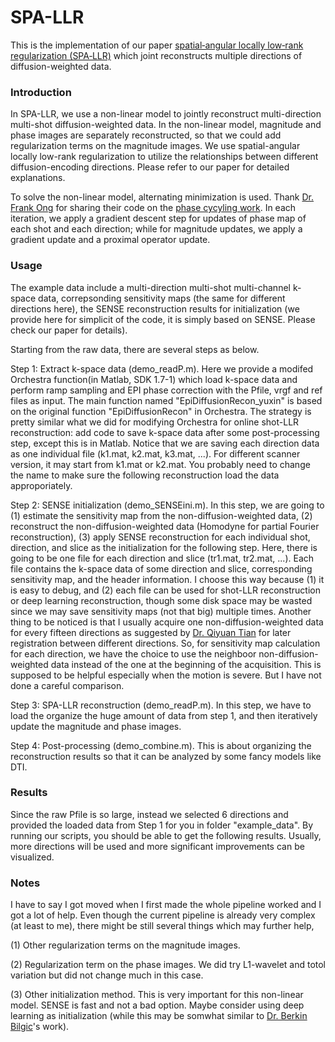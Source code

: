 # SPA-LLR
This is the implementation of our paper [spatial‐angular locally low‐rank regularization (SPA‐LLR)](https://onlinelibrary.wiley.com/doi/full/10.1002/mrm.28025) which joint reconstructs multiple directions of diffusion-weighted data.

### Introduction

In SPA-LLR, we use a non-linear model to jointly reconstruct multi-direction multi-shot diffusion-weighted data. In the non-linear model, magnitude and phase images are separately reconstructed, so that we could add regularization terms on the magnitude images. We use spatial-angular locally low-rank regularization to utilize the relationships between different diffusion-encoding directions. Please refer to our paper for detailed explanations. 

To solve the non-linear model, alternating minimization is used. Thank [Dr. Frank Ong](https://profiles.stanford.edu/210728) for sharing their code on the [phase cycyling work](https://onlinelibrary.wiley.com/doi/full/10.1002/mrm.27011). In each iteration, we apply a gradient descent step for updates of phase map of each shot and each direction; while for magnitude updates, we apply a gradient update and a proximal operator update. 

### Usage

The example data include a multi-direction multi-shot multi-channel k-space data, correpsonding sensitivity maps (the same for different directions here), the SENSE reconstruction results for initialization (we provide here for simplicit of the code, it is simply based on SENSE. Please check our paper for details). 

Starting from the raw data, there are several steps as below.

Step 1: Extract k-space data (demo_readP.m). Here we provide a modifed Orchestra function(in Matlab, SDK 1.7-1) which load k-space data and perform ramp sampling and EPI phase correction with the Pfile, vrgf and ref files as input. The main function named "EpiDiffusionRecon_yuxin" is based on the original function "EpiDiffusionRecon" in Orchestra. The strategy is pretty similar what we did for modifying Orchestra for online shot-LLR reconstruction: add code to save k-space data after some post-processing step, except this is in Matlab. Notice that we are saving each direction data as one individual file (k1.mat, k2.mat, k3.mat, ...). For different scanner version, it may start from k1.mat or k2.mat. You probably need to change the name to make sure the following reconstruction load the data approporiately. 

Step 2: SENSE initialization (demo_SENSEini.m). In this step, we are going to (1) estimate the sensitivity map from the non-diffusion-weighted data, (2) reconstruct the non-diffusion-weighted data (Homodyne for partial Fourier reconstruction), (3) apply SENSE reconstruction for each individual shot, direction, and slice as the initialization for the following step. Here, there is going to be one file for each direction and slice (tr1.mat, tr2.mat, ...). Each file contains the k-space data of some direction and slice, corresponding sensitivity map, and the header information. I choose this way because (1) it is easy to debug, and (2) each file can be used for shot-LLR reconstruction or deep learning reconstruction, though some disk space may be wasted since we may save sensitivity maps (not that big) multiple times. Another thing to be noticed is that I usually acquire one non-diffusion-weighted data for every fifteen directions as suggested by [Dr. Qiyuan Tian](https://www.nmr.mgh.harvard.edu/user/4287093) for later registration between different directions. So, for sensitivity map calculation for each direction, we have the choice to use the neighboor non-diffusion-weighted data instead of the one at the beginning of the acquisition. This is supposed to be helpful especially when the motion is severe. But I have not done a careful comparison.

Step 3: SPA-LLR reconstruction (demo_readP.m). In this step, we have to load the organize the huge amount of data from step 1, and then iteratively update the magnitude and phase images.

Step 4: Post-processing (demo_combine.m). This is about organizing the reconstruction results so that it can be analyzed by some fancy models like DTI.

### Results
Since the raw Pfile is so large, instead we selected 6 directions and provided the loaded data from Step 1 for you in folder "example_data". By running our scripts, you should be able to get the following results. Usually, more directions will be used and more significant improvements can be visualized.

### Notes
I have to say I got moved when I first made the whole pipeline worked and I got a lot of help. Even though the current pipeline is already very complex (at least to me), there might be still several things which may further help,

(1) Other regularization terms on the magnitude images.

(2) Regularization term on the phase images. We did try L1-wavelet and totol variation but did not change much in this case. 

(3) Other initialization method. This is very important for this non-linear model. SENSE is fast and not a bad option. Maybe consider using deep learning as initialization (while this may be somwhat similar to [Dr. Berkin Bilgic](https://www.nmr.mgh.harvard.edu/~berkin/index.html)'s work).

